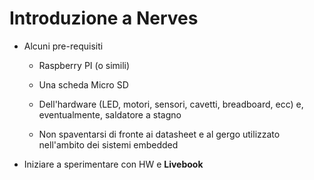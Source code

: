 # Introduzione a Nerves

* Alcuni pre-requisiti 

    * Raspberry PI (o simili)

    * Una scheda Micro SD

    * Dell'hardware (LED, motori, sensori, cavetti, breadboard, ecc) e, eventualmente, saldatore a stagno

    * Non spaventarsi di fronte ai datasheet e al gergo utilizzato nell'ambito dei sistemi embedded

* Iniziare a sperimentare con HW e **Livebook**
